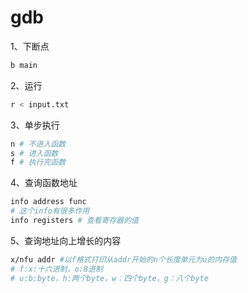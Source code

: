 # gdb

1、下断点

```bash
b main
```

2、运行

```bash
r < input.txt
```

3、单步执行

```bash
n # 不进入函数
s # 进入函数
f # 执行完函数
```

4、查询函数地址

```bash
info address func
# 这个info有很多作用
info registers # 查看寄存器的值
```

5、查询地址向上增长的内容

```bash
x/nfu addr #以f格式打印从addr开始的n个长度单元为u的内存值
# f:x:十六进制，o:8进制
# u:b:byte，h:两个byte，w：四个byte，g：八个byte
```

